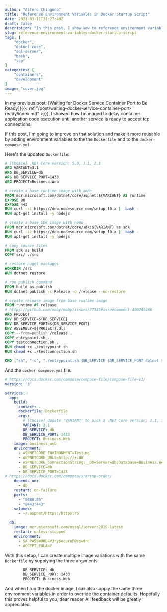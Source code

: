```yaml
---
author: "Alfero Chingono"
title: "Reference Environment Variables in Docker Startup Script"
date: 2021-03-11T21:27:40Z
draft: false
description: "In this post, I show how to reference environment variables in a docker startup script"
slug: reference-environment-variables-docker-startup-script
tags: [
    "docker",
    "dotnet-core",
    "sql-server",
    "bash",
    "tcp"
]
categories: [
    "containers",
    "development"
]
image: "cover.jpg"
---
```


In my previous post; [Waiting for Docker Service Container Port to Be Ready]({{< ref "/post/waiting-docker-service-container-port-ready/index.md" >}}), I showed how I managed to delay container application code execution until another service is ready to accept tcp connections.

If this post, I'm going to improve on that solution and make it more reusable by adding environment variables to the the `Dockerfile` and to the `docker-compose.yml`.

Here's the updated `Dockerfile`:

```Dockerfile
# [Choice] .NET Core version: 5.0, 3.1, 2.1
ARG VARIANT=3.1
ARG DB_SERVICE=db
ARG DB_SERVICE_PORT=1433
ARG PROJECT=Business.Web

# create a base runtime image with node
FROM mcr.microsoft.com/dotnet/core/aspnet:${VARIANT} AS runtime
EXPOSE 80
EXPOSE 443
RUN curl -sL https://deb.nodesource.com/setup_10.x |  bash -
RUN apt-get install -y nodejs

# create a base SDK image with node
FROM mcr.microsoft.com/dotnet/core/sdk:${VARIANT} as sdk
RUN curl -sL https://deb.nodesource.com/setup_10.x |  bash -
RUN apt-get install -y nodejs

# copy source files
FROM sdk as build
COPY src/ ./src

# restore nuget packages
WORKDIR /src
RUN dotnet restore

# run publish command
FROM build as publish
RUN dotnet publish -c Release -o /release --no-restore

# create release image from base runtime image
FROM runtime AS release
# https://github.com/moby/moby/issues/37345#issuecomment-400245466
ARG PROJECT
ENV DB_SERVICE=${DB_SERVICE}
ENV DB_SERVICE_PORT=${DB_SERVICE_PORT}
ENV ASSEMBLY=${PROJECT}.dll
COPY --from=publish /release .
COPY entrypoint.sh .
COPY testconnection.sh .
RUN chmod +x ./entrypoint.sh
RUN chmod +x ./testconnection.sh

CMD ["sh", "-c", "./entrypoint.sh $DB_SERVICE $DB_SERVICE_PORT dotnet $ASSEMBLY"]
```

And the `docker-compose.yml` file:

```yml
# https://docs.docker.com/compose/compose-file/compose-file-v3/
version: '3'

services:
  app:
    build: 
      context: .
      dockerfile: Dockerfile
      args:
        # [Choice] Update 'VARIANT' to pick a .NET Core version: 2.1, 3.1, 5.0
        VARIANT: 3.1
        DB_SERVICE: db
        DB_SERVICE_PORT: 1433
        PROJECT: Business.Web
    image: business_web
    environment:
      - ASPNETCORE_ENVIRONMENT=Testing
      - ASPNETCORE_URLS=http://+:80
      - ASPNETCORE_ConnectionStrings__Db=Server=db;Database=Business.Web;User ID=sa;Password=V3ry$ecureP@ssw0rd;MultipleActiveResultSets=False;Connection Timeout=30;
      - DB_SERVICE=db
      - DB_SERVICE_PORT=1433
# https://docs.docker.com/compose/startup-order/
    depends_on:
      - db
    restart: on-failure
    ports:
      - "8080:80"
      - "8443:443"
    volumes:
      - ~/.aspnet/https:/https:ro    

  db:
    image: mcr.microsoft.com/mssql/server:2019-latest
    restart: unless-stopped
    environment:
      - SA_PASSWORD=V3ry$ecureP@ssw0rd
      - ACCEPT_EULA=Y
```

With this setup, I can create multiple image variations with the same `Dockerfile` by supplying the three arguments:

```dockerfile
        DB_SERVICE: db
        DB_SERVICE_PORT: 1433
        PROJECT: Business.Web
```

And when I run the docker image, I can also supply the same three environment variables in order to override the container defaults.
Hopefully this proves helpful to you, dear reader. All feedback will be greatly appreciated.
